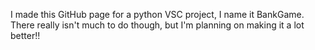I made this GitHub page for a python VSC project, I name it BankGame.
There really isn't much to do though, but I'm planning on making it a lot better!!
